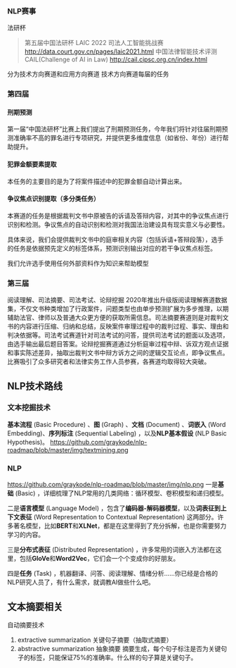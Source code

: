 ### NLP赛事
法研杯 

> 第五届中国法研杯 LAIC 2022 司法人工智能挑战赛 http://data.court.gov.cn/pages/laic2021.html
> 中国法律智能技术评测CAIL(Challenge of AI in Law) http://cail.cipsc.org.cn/index.html

分为技术方向赛道和应用方向赛道
技术方向赛道每届的任务
### 第四届
#### 刑期预测
第一届“中国法研杯”比赛上我们提出了刑期预测任务，今年我们将针对往届刑期预测准确率不高的罪名进行专项研究，并提供更多维度信息（如省份、年份）进行帮助提升。
#### 犯罪金额要素提取
本任务的主要目的是为了将案件描述中的犯罪金额自动计算出来。
#### 争议焦点识别提取（多分类任务）
本赛道的任务是根据裁判文书中原被告的诉请及答辩内容，对其中的争议焦点进行识别和检测。争议焦点的自动识别和检测对我国法治建设具有现实意义与必要性。  

具体来说，我们会提供裁判文书中的庭审相关内容（包括诉请+答辩段落），选手的任务是依据预先定义的标签体系，预测识别输出对应的若干争议焦点标签。  
  
我们允许选手使用任何外部资料作为知识来帮助模型

### 第三届
阅读理解、司法摘要、司法考试、论辩挖掘
2020年推出升级版阅读理解赛道数据集，不仅文书种类增加了行政案件，问题类型也由单步预测扩展为多步推理，以期辅助法官、律师以及普通大众更方便的获取所需信息。司法摘要赛道则是对裁判文书的内容进行压缩、归纳和总结，反映案件审理过程中的裁判过程、事实、理由和判决依据等。司法考试赛道针对司法考试的问答，提供司法考试的题面以及选项，由选手输出最后题目答案。论辩挖掘赛道通过分析庭审过程中辩、诉双方观点证据和事实陈述差异，抽取出裁判文书中辩方诉方之间的逻辑交互论点，即争议焦点。比赛吸引了众多研究者和法律实务工作人员参赛，各赛道均取得较大突破。
## NLP技术路线
### 文本挖掘技术
**基本流程** (Basic Procedure) 、**图** (Graph) 、**文档** (Document) 、**词嵌入** (Word Embedding)、**序列标注** (Sequential Labeling) ，以及**NLP基本假设** (NLP Basic Hypothesis)。
https://github.com/graykode/nlp-roadmap/blob/master/img/textmining.png
### NLP
https://github.com/graykode/nlp-roadmap/blob/master/img/nlp.png
一是**基础** (Basic) ，详细梳理了NLP常用的几类网络：循环模型、卷积模型和递归模型。

二是**语言模型** (Language Model) ，包含了**编码器-解码器模型**，以及**词表征到上下文表征** (Word Representation to Contextual Representation) 这两部分。许多著名模型，比如**BERT**和**XLNet**，都是在这里得到了充分拆解，也是你需要努力学习的内容。

三是**分布式表征** (Distributed Representation) ，许多常用的词嵌入方法都在这里，包括**GloVe**和**Word2Vec**，它们会一个个变成你的好朋友。

四是**任务** (Task) ，机器翻译、问答、阅读理解、情绪分析……你已经是合格的NLP研究人员了，有什么需求，就调教AI做些什么吧。
## 文本摘要相关
自动摘要技术
1. extractive summarization
关键句子摘要（抽取式摘要）
2. abstractive summarization
抽象摘要
摘要生成，每个句子标注是否为关键句子的标签，只能保证75%的准确率。什么样的句子算是关键句子。
